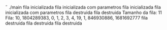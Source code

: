  ./main
fila inicializada
fila inicializada com parametros
fila inicializada
fila inicializada com parametros
fila destruida
fila destruida
Tamanho da fila: 11
Fila: 10, 1804289383, 0, 1, 2, 3, 4, 19, 1, 846930886, 1681692777
fila destruida
fila destruida
fila destruida